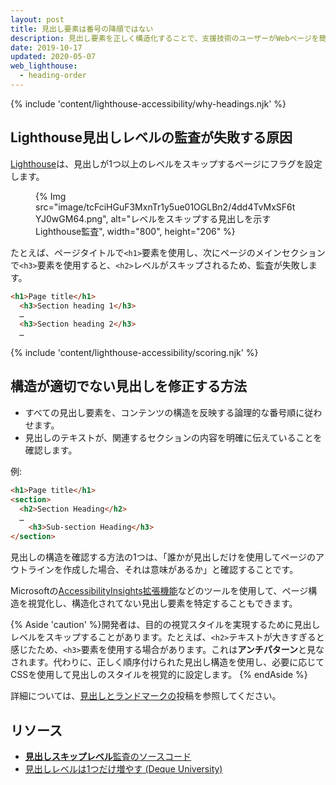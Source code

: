 ```yaml
---
layout: post
title: 見出し要素は番号の降順ではない
description: 見出し要素を正しく構造化することで、支援技術のユーザーがWebページを簡単に操作できるようにする方法について説明します。
date: 2019-10-17
updated: 2020-05-07
web_lighthouse:
  - heading-order
---
```


{% include 'content/lighthouse-accessibility/why-headings.njk' %}

## Lighthouse見出しレベルの監査が失敗する原因

[Lighthouse](https://developers.google.com/web/tools/lighthouse/)は、見出しが1つ以上のレベルをスキップするページにフラグを設定します。

<figure>{% Img src="image/tcFciHGuF3MxnTr1y5ue01OGLBn2/4dd4TvMxSF6tYJ0wGM64.png", alt="レベルをスキップする見出しを示すLighthouse監査", width="800", height="206" %}</figure>

たとえば、ページタイトルで`<h1>`要素を使用し、次にページのメインセクションで`<h3>`要素を使用すると、`<h2>`レベルがスキップされるため、監査が失敗します。

```html
<h1>Page title</h1>
  <h3>Section heading 1</h3>
  …
  <h3>Section heading 2</h3>
  …
```

{% include 'content/lighthouse-accessibility/scoring.njk' %}

## 構造が適切でない見出しを修正する方法

- すべての見出し要素を、コンテンツの構造を反映する論理的な番号順に従わせます。
- 見出しのテキストが、関連するセクションの内容を明確に伝えていることを確認します。

例:

```html
<h1>Page title</h1>
<section>
  <h2>Section Heading</h2>
  …
    <h3>Sub-section Heading</h3>
</section>
```

見出しの構造を確認する方法の1つは、「誰かが見出しだけを使用してページのアウトラインを作成した場合、それは意味があるか」と確認することです。

Microsoftの<a href="https://accessibilityinsights.io/" rel="noopener">AccessibilityInsights拡張機能</a>などのツールを使用して、ページ構造を視覚化し、構造化されてない見出し要素を特定することもできます。

{% Aside 'caution' %}開発者は、目的の視覚スタイルを実現するために見出しレベルをスキップすることがあります。たとえば、`<h2>`テキストが大きすぎると感じたため、`<h3>`要素を使用する場合があります。これは**アンチパターン**と見なされます。代わりに、正しく順序付けられた見出し構造を使用し、必要に応じてCSSを使用して見出しのスタイルを視覚的に設定します。 {% endAside %}

詳細については、[見出しとランドマークの](/headings-and-landmarks)投稿を参照してください。

## リソース

- <a href="https://github.com/GoogleChrome/lighthouse/blob/master/lighthouse-core/audits/accessibility/heading-order.js" rel="noopener"><strong>見出しスキップレベル</strong>監査のソースコード</a>
- <a href="https://dequeuniversity.com/rules/axe/3.3/heading-order" rel="noopener">見出しレベルは1つだけ増やす (Deque University)</a>
